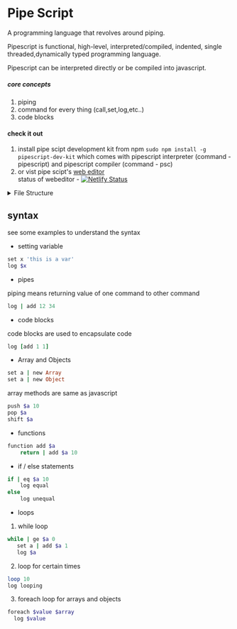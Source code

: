 # Pipe Script

A programming language that revolves around piping.

Pipescript is functional, high-level, interpreted/compiled, indented, single threaded,dynamically typed programming language.

Pipescript can be interpreted directly or be compiled into javascript.

##### core concepts

1. piping
2. command for every thing (call,set,log,etc..)
3. code blocks

#### check it out

1. install pipe scipt development kit from npm `sudo npm install -g pipescript-dev-kit` which comes with pipescript interpreter (command - pipescript) and pipescript compiler (command - psc)
2. or vist pipe scipt's [web editor](https://pipescript.netlify.app/) <br/>
   status of webeditor - [![Netlify Status](https://api.netlify.com/api/v1/badges/a22b7a82-8fd8-4f28-9ee8-af363696dc29/deploy-status)](https://app.netlify.com/sites/pipescript/deploys)

<details>
<summary>File Structure</summary>
<br>

├── build\
│   ├── pipescript.js\
│   └── psc.js\
├── common\
│   ├── process.js\
│   └── util.js\
├── compiler\
│   ├── compilation.js\
│   ├── compiler.js\
│   └── rollup.config.js\
├── config.json\
├── examples\
│   ├── diamond.pipescript\
│   ├── even_num.pipescript\
│   ├── factorial.pipescript\
│   └── fibonnaci.pipescript\
├── interpreter\
│   ├── execution.js\
│   ├── interpreter.js\
│   ├── rollup.config.js\
│   └── structure.txt\
├── LICENSE\
├── nodemon.json\
├── package.json\
├── publish.sh\
├── README.md\
├── SYNTAX.md\
├── test.js\
├── test.pipescript\
├── todo.txt

</details>

## syntax

see some examples to understand the syntax

- setting variable

```ruby
set x 'this is a var'
log $x
```

- pipes

piping means returning value of one command to other command

```ruby
log | add 12 34
```

- code blocks

code blocks are used to encapsulate code

```ruby
log [add 1 1]
```

- Array and Objects

```ruby
set a | new Array
set a | new Object
```

array methods are same as javascript

```ruby
push $a 10
pop $a
shift $a
```

- functions

```ruby
function add $a
    return | add $a 10
```

- if / else statements

```ruby
if | eq $a 10
    log equal
else
    log unequal
```

- loops

1. while loop

```ruby
while | ge $a 0
   set a | add $a 1
   log $a
```

2. loop for certain times

```ruby
loop 10
log looping
```

3. foreach loop for arrays and objects

```ruby
foreach $value $array
  log $value
```
